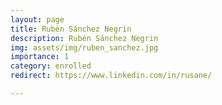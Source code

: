 ```yaml
---
layout: page
title: Rubén Sánchez Negrin
description: Rubén Sánchez Negrin
img: assets/img/ruben_sanchez.jpg
importance: 1
category: enrolled
redirect: https://www.linkedin.com/in/rusane/

---
```

